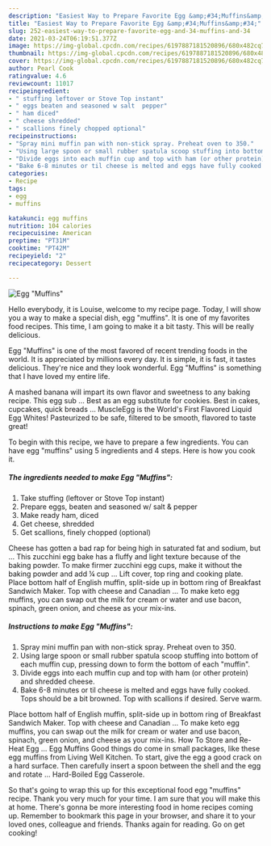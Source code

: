 ```yaml
---
description: "Easiest Way to Prepare Favorite Egg &amp;#34;Muffins&amp;#34;"
title: "Easiest Way to Prepare Favorite Egg &amp;#34;Muffins&amp;#34;"
slug: 252-easiest-way-to-prepare-favorite-egg-and-34-muffins-and-34
date: 2021-03-24T06:19:51.377Z
image: https://img-global.cpcdn.com/recipes/6197887181520896/680x482cq70/egg-muffins-recipe-main-photo.jpg
thumbnail: https://img-global.cpcdn.com/recipes/6197887181520896/680x482cq70/egg-muffins-recipe-main-photo.jpg
cover: https://img-global.cpcdn.com/recipes/6197887181520896/680x482cq70/egg-muffins-recipe-main-photo.jpg
author: Pearl Cook
ratingvalue: 4.6
reviewcount: 11017
recipeingredient:
- " stuffing leftover or Stove Top instant"
- " eggs beaten and seasoned w salt  pepper"
- " ham diced"
- " cheese shredded"
- " scallions finely chopped optional"
recipeinstructions:
- "Spray mini muffin pan with non-stick spray. Preheat oven to 350."
- "Using large spoon or small rubber spatula scoop stuffing into bottom of each muffin cup, pressing down to form the bottom of each &#34;muffin&#34;."
- "Divide eggs into each muffin cup and top with ham (or other protein) and shredded cheese."
- "Bake 6-8 minutes or til cheese is melted and eggs have fully cooked. Tops should be a bit browned. Top with scallions if desired. Serve warm."
categories:
- Recipe
tags:
- egg
- muffins

katakunci: egg muffins 
nutrition: 104 calories
recipecuisine: American
preptime: "PT31M"
cooktime: "PT42M"
recipeyield: "2"
recipecategory: Dessert

---
```



![Egg &#34;Muffins&#34;](https://img-global.cpcdn.com/recipes/6197887181520896/680x482cq70/egg-muffins-recipe-main-photo.jpg)

Hello everybody, it is Louise, welcome to my recipe page. Today, I will show you a way to make a special dish, egg &#34;muffins&#34;. It is one of my favorites food recipes. This time, I am going to make it a bit tasty. This will be really delicious.

Egg &#34;Muffins&#34; is one of the most favored of recent trending foods in the world. It is appreciated by millions every day. It is simple, it is fast, it tastes delicious. They're nice and they look wonderful. Egg &#34;Muffins&#34; is something that I have loved my entire life.

A mashed banana will impart its own flavor and sweetness to any baking recipe. This egg sub … Best as an egg substitute for cookies. Best in cakes, cupcakes, quick breads … MuscleEgg is the World&#39;s First Flavored Liquid Egg Whites! Pasteurized to be safe, filtered to be smooth, flavored to taste great!


To begin with this recipe, we have to prepare a few ingredients. You can have egg &#34;muffins&#34; using 5 ingredients and 4 steps. Here is how you cook it.

<!--inarticleads1-->

##### The ingredients needed to make Egg &#34;Muffins&#34;:

1. Take  stuffing (leftover or Stove Top instant)
1. Prepare  eggs, beaten and seasoned w/ salt &amp; pepper
1. Make ready  ham, diced
1. Get  cheese, shredded
1. Get  scallions, finely chopped (optional)


Cheese has gotten a bad rap for being high in saturated fat and sodium, but … This zucchini egg bake has a fluffy and light texture because of the baking powder. To make firmer zucchini egg cups, make it without the baking powder and add ¼ cup … Lift cover, top ring and cooking plate. Place bottom half of English muffin, split-side up in bottom ring of Breakfast Sandwich Maker. Top with cheese and Canadian … To make keto egg muffins, you can swap out the milk for cream or water and use bacon, spinach, green onion, and cheese as your mix-ins. 

<!--inarticleads2-->

##### Instructions to make Egg &#34;Muffins&#34;:

1. Spray mini muffin pan with non-stick spray. Preheat oven to 350.
1. Using large spoon or small rubber spatula scoop stuffing into bottom of each muffin cup, pressing down to form the bottom of each &#34;muffin&#34;.
1. Divide eggs into each muffin cup and top with ham (or other protein) and shredded cheese.
1. Bake 6-8 minutes or til cheese is melted and eggs have fully cooked. Tops should be a bit browned. Top with scallions if desired. Serve warm.


Place bottom half of English muffin, split-side up in bottom ring of Breakfast Sandwich Maker. Top with cheese and Canadian … To make keto egg muffins, you can swap out the milk for cream or water and use bacon, spinach, green onion, and cheese as your mix-ins. How To Store and Re-Heat Egg … Egg Muffins Good things do come in small packages, like these egg muffins from Living Well Kitchen. To start, give the egg a good crack on a hard surface. Then carefully insert a spoon between the shell and the egg and rotate … Hard-Boiled Egg Casserole. 

So that's going to wrap this up for this exceptional food egg &#34;muffins&#34; recipe. Thank you very much for your time. I am sure that you will make this at home. There's gonna be more interesting food in home recipes coming up. Remember to bookmark this page in your browser, and share it to your loved ones, colleague and friends. Thanks again for reading. Go on get cooking!

